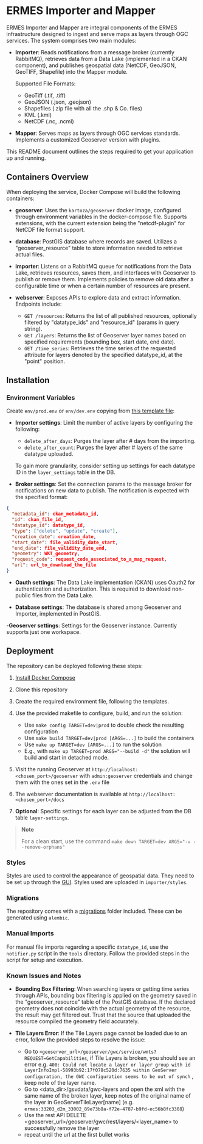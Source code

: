 # ERMES Importer and Mapper

ERMES Importer and Mapper are integral components of the ERMES infrastructure designed to ingest and serve maps as layers through OGC services. The system comprises two main modules:

- **Importer**: Reads notifications from a message broker (currently RabbitMQ), retrieves data from a Data Lake (implemented in a CKAN component), and publishes geospatial data (NetCDF, GeoJSON, GeoTIFF, Shapefile) into the Mapper module.

  Supported File Formats:
  - GeoTiff (.tif, .tiff)
  - GeoJSON (.json, .geojson)
  - Shapefiles (.zip file with all the .shp & Co. files)
  - KML (.kml)
  - NetCDF (.nc, .ncml)

- **Mapper**: Serves maps as layers through OGC services standards. Implements a customized Geoserver version with plugins.

This README document outlines the steps required to get your application up and running.

## Containers Overview

When deploying the service, Docker Compose will build the following containers:

- **geoserver**: Uses the `kartoza/geoserver` docker image, configured through environment variables in the docker-compose file. Supports extensions, with the current extension being the "netcdf-plugin" for NetCDF file format support.

- **database**: PostGIS database where records are saved. Utilizes a "geoserver_resource" table to store information needed to retrieve actual files.

- **importer**: Listens on a RabbitMQ queue for notifications from the Data Lake, retrieves resources, saves them, and interfaces with Geoserver to publish or remove them. Implements policies to remove old data after a configurable time or when a certain number of resources are present.

- **webserver**: Exposes APIs to explore data and extract information. Endpoints include:
  - `GET /resources`: Returns the list of all published resources, optionally filtered by "datatype_ids" and "resource_id" (params in query string).
  - `GET /layers`: Returns the list of Geoserver layer names based on specified requirements (bounding box, start date, end date).
  - `GET /time_series`: Retrieves the time series of the requested attribute for layers denoted by the specified datatype_id, at the "point" position.

## Installation

### Environment Variables

Create `env/prod.env` or `env/dev.env` copying from [this template file](envs/template.env.example):

- **Importer settings**:
Limit the number of active layers by configuring the following:
  - `delete_after_days`: Purges the layer after # days from the importing.
  - `delete_after_count`: Purges the layer after # layers of the same datatype uploaded.
  
  To gain more granularity, consider setting up settings for each datatype ID in the `layer_settings` table in the DB.

- **Broker settings**: Set the connection params to the message broker for notifications on new data to publish. The notification is expected with the specified format:

```json
{
  "metadata_id": ckan_metadata_id,
  "id": ckan_file_id,
  "datatype_id": datatype_id,
  "type": ["delete", "update", "create"],
  "creation_date": creation_date,
  "start_date": file_validity_date_start,
  "end_date": file_validity_date_end,
  "geometry": WKT_geometry,
  "request_code": request_code_associated_to_a_map_request,
  "url": url_to_download_the_file
}
```

- **Oauth settings**:
The Data Lake implementation (CKAN) uses Oauth2 for authentication and authorization.
This is required to download non-public files from the Data Lake.

- **Database settings**:
The database is shared among Geoserver and Importer, implemented in PostGIS.

-**Geoserver settings**:
Settings for the Geoserver instance. Currently supports just one workspace.

## Deployment

The repository can be deployed following these steps:

1. [Install Docker Compose](https://docs.docker.com/compose/install/)
2. Clone this repository
3. Create the required environment file, following the templates.
4. Use the provided makefile to configure, build, and run the solution:
    - Use `make config TARGET=dev|prod` to double check the resulting configuration
    - Use `make build TARGET=dev|prod [ARGS=...]` to build the containers
    - Use `make up TARGET=dev [ARGS=...]` to run the solution
    - E.g., with `make up TARGET=prod ARGS="--build -d"` the solution will build and start in detached mode.

6. Visit the running Geoserver at `http://localhost:<chosen_port>/geoserver` with `admin:geoserver` credentials and change them with the ones set in the `.env` file
7. The webserver documentation is available at `http://localhost:<chosen_port>/docs`

8. **Optional**: Specific settings for each layer can be adjusted from the DB table `layer-settings`.

> **Note**
> 
> For a clean start, use the command `make down TARGET=dev ARGS="-v --remove-orphans"`

### Styles

Styles are used to control the appearance of geospatial data. They need to be set up through the [GUI](https://docs.geoserver.org/latest/en/user/styling/webadmin/index.html). Styles used are uploaded in `importer/styles`.

### Migrations

The repository comes with a [migrations](migrations) folder included. These can be generated using `alembic`.

### Manual Imports

For manual file imports regarding a specific `datatype_id`, use the `notifier.py` script in the `tools` directory. Follow the provided steps in the script for setup and execution.

### Known Issues and Notes

- **Bounding Box Filtering**: When searching layers or getting time series through APIs, bounding box filtering is applied on the geometry saved in the "geoserver_resource" table of the PostGIS database. If the declared geometry does not coincide with the actual geometry of the resource, the result may get filtered out. Trust that the source that uploaded the resource compiled the geometry field accurately.

- **Tile Layers Error**: If the Tile Layers page cannot be loaded due to an error, follow the provided steps to resolve the issue:

  * Go to `<geoserver_url>/geoserver/gwc/service/wmts?REQUEST=GetCapabilities`, if Tile Layers is broken, you should see an error e.g. `400: Could not locate a layer or layer group with id LayerInfoImpl-58993b92:17f078c520d:7635 within GeoServer configuration, the GWC configuration seems to be out of synch`
  , keep note of the layer name.
  * Go to <data_dir>/gsvdata/gwc-layers and open the xml with the same name of the broken layer, keep notes of the original name of the layer in GeoServerTileLayer[name] (e.g. `ermes:33203_d2m_33002_89e73b8a-f72e-4787-b9fd-ec56b8fc3308`)
  * Use the rest API DELETE <geoserver_url>/geoserver/gwc/rest/layers/<layer_name> to successfully remove the layer
  * repeat until the url at the first bullet works

